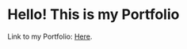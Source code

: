 # Hello! This is my Portfolio

Link to my Portfolio: [Here](https://fantomblackstar.github.io/portfolio/).
